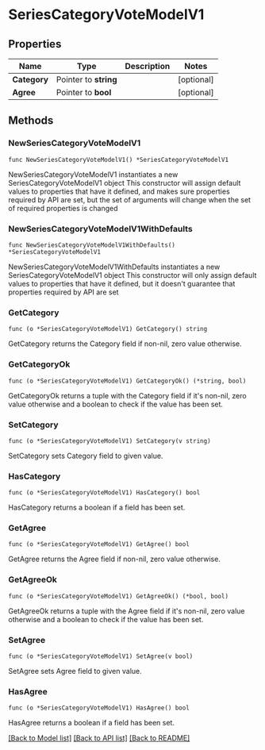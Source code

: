 # SeriesCategoryVoteModelV1

## Properties

Name | Type | Description | Notes
------------ | ------------- | ------------- | -------------
**Category** | Pointer to **string** |  | [optional] 
**Agree** | Pointer to **bool** |  | [optional] 

## Methods

### NewSeriesCategoryVoteModelV1

`func NewSeriesCategoryVoteModelV1() *SeriesCategoryVoteModelV1`

NewSeriesCategoryVoteModelV1 instantiates a new SeriesCategoryVoteModelV1 object
This constructor will assign default values to properties that have it defined,
and makes sure properties required by API are set, but the set of arguments
will change when the set of required properties is changed

### NewSeriesCategoryVoteModelV1WithDefaults

`func NewSeriesCategoryVoteModelV1WithDefaults() *SeriesCategoryVoteModelV1`

NewSeriesCategoryVoteModelV1WithDefaults instantiates a new SeriesCategoryVoteModelV1 object
This constructor will only assign default values to properties that have it defined,
but it doesn't guarantee that properties required by API are set

### GetCategory

`func (o *SeriesCategoryVoteModelV1) GetCategory() string`

GetCategory returns the Category field if non-nil, zero value otherwise.

### GetCategoryOk

`func (o *SeriesCategoryVoteModelV1) GetCategoryOk() (*string, bool)`

GetCategoryOk returns a tuple with the Category field if it's non-nil, zero value otherwise
and a boolean to check if the value has been set.

### SetCategory

`func (o *SeriesCategoryVoteModelV1) SetCategory(v string)`

SetCategory sets Category field to given value.

### HasCategory

`func (o *SeriesCategoryVoteModelV1) HasCategory() bool`

HasCategory returns a boolean if a field has been set.

### GetAgree

`func (o *SeriesCategoryVoteModelV1) GetAgree() bool`

GetAgree returns the Agree field if non-nil, zero value otherwise.

### GetAgreeOk

`func (o *SeriesCategoryVoteModelV1) GetAgreeOk() (*bool, bool)`

GetAgreeOk returns a tuple with the Agree field if it's non-nil, zero value otherwise
and a boolean to check if the value has been set.

### SetAgree

`func (o *SeriesCategoryVoteModelV1) SetAgree(v bool)`

SetAgree sets Agree field to given value.

### HasAgree

`func (o *SeriesCategoryVoteModelV1) HasAgree() bool`

HasAgree returns a boolean if a field has been set.


[[Back to Model list]](../README.md#documentation-for-models) [[Back to API list]](../README.md#documentation-for-api-endpoints) [[Back to README]](../README.md)



